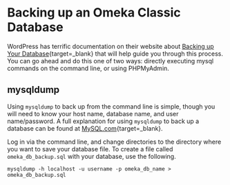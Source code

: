 # Backing up an Omeka Classic Database

WordPress has terrific documentation on their website about [Backing up Your Database](https://web.archive.org/web/20250218163904/https://developer.wordpress.org/advanced-administration/security/backup/database/){target=_blank} that will help guide you through this process. You can go ahead and do this one of two ways: directly executing mysql commands on the command line, or using PHPMyAdmin.

## mysqldump

Using `mysqldump` to back up from the command line is simple, though you will need to know your host name, database name, and user name/password. A full explanation for using `mysqldump` to back up a database can be found at [MySQL.com](http://dev.mysql.com/doc/refman/5.5/en/mysqldump.html){target=_blank}.

Log in via the command line, and change directories to the directory where you want to save your database file. To create a file called `omeka_db_backup.sql` with your database, use the following.

    mysqldump -h localhost -u username -p omeka_db_name > omeka_db_backup.sql
